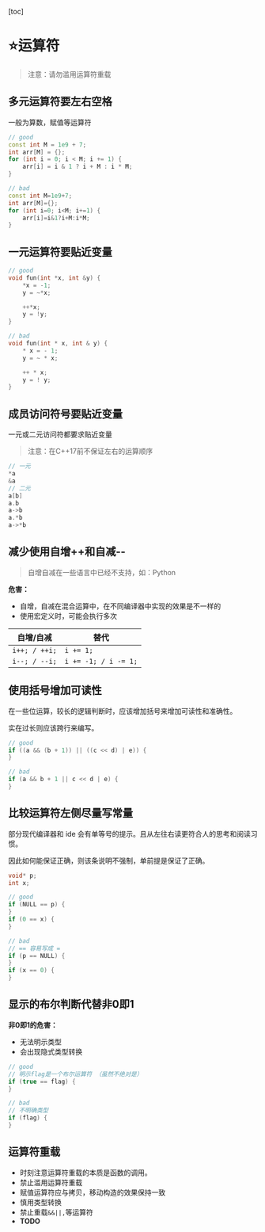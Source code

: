 [toc]

# ⭐运算符

> 注意：请勿滥用运算符重载

## 多元运算符要左右空格

一般为算数，赋值等运算符

```cpp
// good
const int M = 1e9 + 7;
int arr[M] = {};
for (int i = 0; i < M; i += 1) {
    arr[i] = i & 1 ? i + M : i * M;
}

// bad
const int M=1e9+7;
int arr[M]={};
for (int i=0; i<M; i+=1) {
    arr[i]=i&1?i+M:i*M;
}
```

## 一元运算符要贴近变量

```cpp
// good
void fun(int *x, int &y) {
    *x = -1;
    y = ~*x;

    ++*x;
    y = !y;
}

// bad
void fun(int * x, int & y) {
    * x = - 1;
    y = ~ * x;

    ++ * x;
    y = ! y;
}
```

## 成员访问符号要贴近变量

一元或二元访问符都要求贴近变量

> 注意：在C++17前不保证左右的运算顺序

```cpp
// 一元
*a
&a
// 二元
a[b]
a.b
a->b
a.*b
a->*b
```

## 减少使用自增++和自减--

> 自增自减在一些语言中已经不支持，如：Python

**危害：**

- 自增，自减在混合运算中，在不同编译器中实现的效果是不一样的
- 使用宏定义时，可能会执行多次

| 自增/自减     | 替代                 |
| ------------- | -------------------- |
| `i++; / ++i;` | `i += 1;`            |
| `i--; / --i;` | `i += -1; / i -= 1;` |

## 使用括号增加可读性

在一些位运算，较长的逻辑判断时，应该增加括号来增加可读性和准确性。

实在过长则应该跨行来编写。

```cpp
// good
if ((a && (b + 1)) || ((c << d) | e)) {
}

// bad
if (a && b + 1 || c << d | e) {
}
```

## 比较运算符左侧尽量写常量

部分现代编译器和 ide 会有单等号的提示。且从左往右读更符合人的思考和阅读习惯。

因此如何能保证正确，则该条说明不强制，单前提是保证了正确。

```cpp
void* p;
int x;

// good
if (NULL == p) {
}
if (0 == x) {
}

// bad
// == 容易写成 =
if (p == NULL) {
}
if (x == 0) {
}
```

## 显示的布尔判断代替非0即1

**非0即1的危害：**

- 无法明示类型
- 会出现隐式类型转换

```cpp
// good
// 明示flag是一个布尔运算符 （虽然不绝对是）
if (true == flag) {
}

// bad
// 不明确类型
if (flag) {
}
```

## 运算符重载

- 时刻注意运算符重载的本质是函数的调用。
- 禁止滥用运算符重载
- 赋值运算符应与拷贝，移动构造的效果保持一致
- 慎用类型转换
- 禁止重载`&&||,`等运算符
- **TODO**

